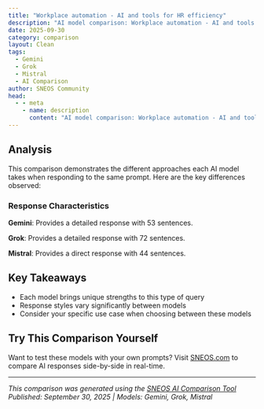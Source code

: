 ```yaml
---
title: "Workplace automation - AI and tools for HR efficiency"
description: "AI model comparison: Workplace automation - AI and tools for HR efficiency..."
date: 2025-09-30
category: comparison
layout: Clean
tags:
  - Gemini
  - Grok
  - Mistral
  - AI Comparison
author: SNEOS Community
head:
  - - meta
    - name: description
      content: "AI model comparison: Workplace automation - AI and tools for HR efficiency..."
---
```


<ChatComparison
  title="Workplace automation - AI and tools for HR efficiency"
  prompt="Workplace automation - AI and tools for HR efficiency"
  :responses='{"Gemini": "## Workplace Automation: AI and Tools for HR Efficiency\n\nWorkplace automation, particularly leveraging AI and specialized tools, is revolutionizing HR functions, streamlining processes, improving employee experience, and freeing up HR professionals to focus on strategic initiatives. Here\u0027s a breakdown of how it works:\n\n**1. Areas of HR Automation:**\n\n* **Recruitment \u0026 Onboarding:**\n * **Applicant Tracking Systems (ATS) with AI:** Automating job postings, resume screening, shortlisting candidates, scheduling interviews, and providing feedback. AI can analyze resumes for skills, experience, and cultural fit.\n * **AI-powered Chatbots:** Answering candidate queries, guiding them through the application process, and providing information about the company.\n * **Onboarding Platforms:** Automating paperwork, providing digital onboarding materials, scheduling training, and introducing new hires to the team.\n * **Automated Background Checks:** Streamlining and accelerating the verification process.\n* **HR Administration:**\n * **HR Information Systems (HRIS):** Centralizing employee data, managing payroll, benefits administration, time and attendance tracking, and generating reports.\n * **Automated Payroll Processing:** Calculating wages, deductions, and taxes accurately and efficiently.\n * **Automated Time and Attendance Systems:** Tracking employee hours, managing leave requests, and generating timesheets.\n * **Document Management Systems:** Storing, organizing, and retrieving employee documents securely and efficiently.\n* **Learning \u0026 Development:**\n * **Learning Management Systems (LMS):** Delivering online training courses, tracking employee progress, and providing personalized learning recommendations.\n * **AI-powered Personalized Learning:** Identifying skill gaps and recommending relevant training resources based on individual employee needs and career goals.\n * **Automated Training Scheduling:** Scheduling training sessions, sending reminders, and tracking attendance.\n* **Performance Management:**\n * **Performance Management Systems:** Automating performance reviews, goal setting, feedback collection, and tracking employee progress.\n * **AI-powered Performance Insights:** Analyzing performance data to identify top performers, areas for improvement, and potential risks.\n * **Automated Feedback Tools:** Gathering feedback from multiple sources (peers, managers, clients) to provide a comprehensive view of employee performance.\n* **Employee Engagement \u0026 Communication:**\n * **Employee Engagement Platforms:** Conducting surveys, gathering feedback, and tracking employee sentiment.\n * **AI-powered Chatbots:** Answering employee queries, providing support, and facilitating communication.\n * **Automated Communication Tools:** Sending out announcements, newsletters, and reminders to employees.\n\n**2. AI Tools \u0026 Technologies Used in HR:**\n\n* **Natural Language Processing (NLP):** Understanding and processing human language for tasks like resume screening, chatbot interactions, and sentiment analysis.\n* **Machine Learning (ML):** Identifying patterns in data to predict employee turnover, identify top performers, and personalize learning experiences.\n* **Robotic Process Automation (RPA):** Automating repetitive tasks like data entry, payroll processing, and report generation.\n* **Chatbots:** Answering employee questions, providing support, and automating routine tasks.\n* **Predictive Analytics:** Analyzing data to forecast future trends and make informed decisions about talent management, workforce planning, and employee engagement.\n\n**3. Benefits of HR Automation:**\n\n* **Increased Efficiency:** Automating repetitive tasks frees up HR professionals to focus on strategic initiatives.\n* **Reduced Costs:** Automation reduces labor costs, minimizes errors, and improves accuracy.\n* **Improved Employee Experience:** Providing employees with self-service tools and personalized experiences enhances their engagement and satisfaction.\n* **Better Decision-Making:** Data-driven insights enable HR professionals to make more informed decisions about talent management, workforce planning, and employee engagement.\n* **Enhanced Compliance:** Automating compliance processes reduces the risk of errors and ensures adherence to regulations.\n* **Reduced Bias:** AI can help mitigate unconscious bias in recruitment and performance management processes.\n* **Improved Scalability:** Automation allows HR to handle a larger volume of tasks without increasing headcount.\n* **Faster Turnaround Times:** Automated processes speed up recruitment, onboarding, and other HR functions.\n\n**4. Examples of Tools:**\n\n* **Applicant Tracking Systems (ATS):**\n * Greenhouse\n * Lever\n * Workday Recruiting\n * Zoho Recruit\n* **HR Information Systems (HRIS):**\n * BambooHR\n * Workday\n * SAP SuccessFactors\n * Oracle HCM Cloud\n* **Learning Management Systems (LMS):**\n * TalentLMS\n * Docebo\n * Cornerstone OnDemand\n * Litmos\n* **Performance Management Systems:**\n * Lattice\n * 15Five\n * Betterworks\n * Reflektive\n* **Employee Engagement Platforms:**\n * Qualtrics EmployeeXM\n * Culture Amp\n * Glint\n * Officevibe\n* **AI-Powered Chatbots:**\n * Leena AI\n * Paradox\n * Mya\n\n**5. Challenges \u0026 Considerations:**\n\n* **Data Privacy and Security:** Ensuring the security and privacy of employee data is crucial.\n* **Implementation Costs:** Implementing automation tools can be expensive.\n* **Integration Complexity:** Integrating automation tools with existing HR systems can be challenging.\n* **Employee Resistance:** Employees may resist automation if they fear job displacement or lack of training.\n* **Ethical Concerns:** Addressing ethical concerns related to AI bias and data privacy is important.\n* **The Human Touch:** While automation is powerful, maintaining the human element in HR is vital, especially in areas like conflict resolution and employee support.\n* **Training and Upskilling:** HR professionals need to be trained on how to use and manage automation tools effectively.\n* **Choosing the Right Tools:** Carefully evaluating the specific needs of the organization and selecting the appropriate automation tools is crucial.\n\n**6. Future Trends:**\n\n* **Hyper-Personalization:** AI will enable even more personalized employee experiences, such as tailored learning paths and career development plans.\n* **Augmented Reality (AR) and Virtual Reality (VR):** AR and VR will be used for training, onboarding, and employee engagement.\n* **Predictive Workforce Planning:** AI will be used to predict future workforce needs and identify potential skill gaps.\n* **AI-powered Employee Wellbeing:** AI will be used to monitor employee wellbeing and provide personalized support.\n* **Increased Focus on Ethical AI:** Organizations will place greater emphasis on ethical AI practices to ensure fairness, transparency, and accountability.\n\n**In conclusion, workplace automation powered by AI and specialized tools offers significant opportunities for HR departments to improve efficiency, reduce costs, enhance employee experience, and make better decisions. However, careful planning, implementation, and ongoing management are essential to realize the full potential of automation and address the associated challenges.**\n", "Grok": "Workplace automation, particularly in the realm of Human Resources (HR), is transforming the way organizations manage their workforce, streamline processes, and enhance efficiency. By leveraging Artificial Intelligence (AI) and other innovative tools, HR departments can reduce manual workloads, improve decision-making, and focus on strategic initiatives like employee engagement and talent development. Here\u2019s a detailed exploration of how AI and automation tools are driving HR efficiency:\n\n---\n\n### **1. What is Workplace Automation in HR?**\nWorkplace automation refers to the use of technology to perform repetitive, rule-based tasks with minimal human intervention. In HR, automation can handle processes like payroll, recruitment, onboarding, performance management, and employee data management. AI enhances automation by adding intelligence, enabling systems to learn, predict, and make decisions based on data.\n\n---\n\n### **2. Key Areas Where AI and Tools Boost HR Efficiency**\n\n#### **A. Recruitment and Talent Acquisition**\n- **Automated Resume Screening:** AI-powered tools like Applicant Tracking Systems (ATS), such as Taleo or Workable, use algorithms to screen resumes and filter candidates based on keywords, skills, and qualifications. This reduces the time spent manually reviewing applications.\n- **Chatbots for Candidate Engagement:** AI chatbots (e.g., Mya or Olivia) can interact with candidates 24/7, answering FAQs, scheduling interviews, and providing updates, improving the candidate experience.\n- **Predictive Analytics for Hiring:** AI tools analyze historical hiring data to predict candidate success, helping HR teams focus on high-potential talent.\n\n#### **B. Onboarding and Training**\n- **Automated Onboarding Workflows:** Tools like BambooHR or Workday automate paperwork (e.g., contracts, tax forms) and provide digital onboarding portals for new hires to complete tasks and access training materials.\n- **AI-Personalized Learning:** Platforms like Degreed or LinkedIn Learning use AI to recommend tailored training programs based on an employee\u2019s role, skills, and career goals, ensuring efficient skill development.\n\n#### **C. Payroll and Benefits Administration**\n- **Payroll Automation:** Tools like ADP or Paychex automate payroll calculations, tax deductions, and compliance with labor laws, reducing errors and saving time.\n- **Benefits Management:** AI-driven platforms help employees navigate benefits options, answering queries and suggesting plans based on individual needs.\n\n#### **D. Employee Engagement and Feedback**\n- **Sentiment Analysis:** AI tools like Glint or Qualtrics analyze employee feedback from surveys and social platforms to gauge sentiment and identify areas of concern (e.g., low morale or burnout).\n- **Automated Check-Ins:** Tools like 15Five automate regular check-ins between employees and managers, ensuring consistent communication without manual follow-ups.\n\n#### **E. Performance Management**\n- **AI-Driven Performance Insights:** Platforms like Lattice or CultureAmp use AI to analyze performance data, identify trends, and provide actionable insights for managers to support employee growth.\n- **Goal Tracking Automation:** Tools automate the setting, tracking, and reviewing of employee goals, ensuring alignment with organizational objectives.\n\n#### **F. HR Analytics and Decision-Making**\n- **Workforce Planning:** AI tools like Visier or SAP SuccessFactors predict future hiring needs, attrition rates, and skill gaps by analyzing workforce data.\n- **Diversity and Inclusion Metrics:** Automation tools help track diversity metrics and provide insights to ensure inclusive hiring practices.\n\n#### **G. Employee Self-Service**\n- **HR Portals and Chatbots:** AI-powered HR portals (e.g., ServiceNow) allow employees to access policies, submit leave requests, or update personal information without HR intervention.\n- **Voice Assistants:** Tools like Alexa for Business can handle basic HR queries, such as checking leave balances or requesting time off.\n\n---\n\n### **3. Popular AI and Automation Tools for HR Efficiency**\n- **Applicant Tracking Systems (ATS):** Taleo, Greenhouse, Lever\n- **HR Management Software:** Workday, BambooHR, SAP SuccessFactors\n- **Payroll and Benefits Tools:** ADP, Gusto, Paychex\n- **Employee Engagement Platforms:** Glint, Qualtrics, 15Five\n- **AI Recruitment Chatbots:** Mya, Paradox, Olivia\n- **Learning and Development Platforms:** Degreed, LinkedIn Learning, Coursera for Business\n- **Performance Management Tools:** Lattice, CultureAmp, BetterUp\n\n---\n\n### **4. Benefits of AI and Automation in HR**\n- **Time Savings:** Automating repetitive tasks like payroll and resume screening frees up HR professionals to focus on strategic initiatives.\n- **Cost Efficiency:** Reduces the need for manual labor and minimizes errors, saving money in the long term.\n- **Improved Accuracy:** AI reduces human error in data entry, compliance, and reporting.\n- **Enhanced Employee Experience:** Faster responses, personalized training, and seamless onboarding improve satisfaction.\n- **Data-Driven Decisions:** AI provides actionable insights through predictive analytics, helping HR make informed choices.\n- **Scalability:** Automation tools can handle increased workloads as organizations grow without needing proportional increases in staff.\n\n---\n\n### **5. Challenges and Considerations**\n- **Initial Investment:** Implementing AI and automation tools can be costly, especially for small businesses.\n- **Data Privacy and Security:** Handling sensitive employee data requires robust cybersecurity measures to comply with regulations like GDPR or CCPA.\n- **Employee Resistance:** Workers may fear job displacement due to automation, necessitating clear communication about the role of technology as a support tool.\n- **Bias in AI:** If AI algorithms are trained on biased data, they may perpetuate unfair hiring or performance evaluation practices. Regular audits are essential.\n- **Integration Issues:** Ensuring new tools integrate with existing HR systems can be complex and time-consuming.\n\n---\n\n### **6. Future Trends in HR Automation**\n- **Generative AI for HR Content:** Tools like ChatGPT can assist in drafting job descriptions, employee communications, and policies.\n- **AI for Mental Health Support:** Platforms may use AI to monitor employee well-being through sentiment analysis and provide resources or counseling.\n- **Robotic Process Automation (RPA):** RPA bots will handle even more back-office HR tasks, such as data entry and report generation.\n- **Hyper-Personalization:** AI will enable hyper-personalized employee experiences, from career path recommendations to customized benefits packages.\n- **Remote Work Optimization:** Automation tools will continue to evolve to support hybrid and remote workforces with virtual collaboration and monitoring solutions.\n\n---\n\n### **7. How to Implement AI and Automation in HR**\n- **Assess Needs:** Identify repetitive tasks and pain points in HR processes that can benefit from automation.\n- **Choose Scalable Tools:** Select platforms that can grow with the organization and integrate with existing systems.\n- **Train Staff:** Provide training to HR teams and employees to ensure smooth adoption of new technologies.\n- **Monitor and Evaluate:** Continuously assess the performance of automation tools and make adjustments as needed.\n- **Prioritize Ethics:** Ensure AI systems are transparent, fair, and compliant with data protection laws.\n\n---\n\n### **Conclusion**\nAI and automation are revolutionizing HR by enhancing efficiency, reducing costs, and enabling data-driven decision-making. While challenges like data privacy and initial costs exist, the long-term benefits of streamlined operations and improved employee experiences are undeniable. Organizations that strategically adopt these tools while addressing ethical and cultural concerns will be best positioned to thrive in the modern workplace. If you\u0027re considering implementation, start small with specific pain points (e.g., recruitment or payroll) and scale up as you build confidence in the technology.", "Mistral": "Workplace automation, particularly in the realm of Human Resources (HR), can significantly enhance efficiency, accuracy, and overall productivity. Here are some key areas where AI and automation tools can be effectively utilized in HR:\n\n### 1. **Recruitment and Onboarding**\n- **Applicant Tracking Systems (ATS):** Automate the process of screening resumes, scheduling interviews, and managing candidate communications.\n- **AI-Powered Screening:** Use AI to analyze resumes and match candidates to job descriptions based on skills, experience, and other criteria.\n- **Chatbots:** Implement chatbots to answer candidate queries, provide updates on application status, and even conduct initial screening interviews.\n- **Onboarding Platforms:** Automate the onboarding process by providing new hires with all necessary documents, training materials, and company information.\n\n### 2. **Employee Management**\n- **Performance Management Systems:** Automate the tracking of employee performance, setting goals, and providing feedback.\n- **Time and Attendance Systems:** Use software to track employee hours, manage leave requests, and ensure compliance with labor laws.\n- **Employee Self-Service Portals:** Allow employees to update their personal information, request time off, and access benefits information without HR intervention.\n\n### 3. **Payroll and Benefits Administration**\n- **Payroll Software:** Automate the calculation of wages, taxes, and deductions, ensuring accurate and timely payments.\n- **Benefits Administration Tools:** Manage employee benefits enrollment, track usage, and ensure compliance with regulations.\n\n### 4. **Training and Development**\n- **Learning Management Systems (LMS):** Automate the delivery of training content, track employee progress, and provide certifications.\n- **AI-Powered Learning Paths:** Use AI to personalize learning paths based on employee skills, roles, and career goals.\n\n### 5. **Employee Engagement and Retention**\n- **Survey Tools:** Automate the distribution and analysis of employee engagement surveys to gather feedback and identify areas for improvement.\n- **AI-Driven Analytics:** Use AI to analyze employee data and predict turnover risks, allowing for proactive retention strategies.\n\n### 6. **Compliance and Reporting**\n- **Compliance Management Systems:** Automate the tracking of regulatory changes, ensure compliance with labor laws, and manage audits.\n- **Reporting Tools:** Generate automated reports on key HR metrics, such as turnover rates, diversity statistics, and performance indicators.\n\n### 7. **Communication and Collaboration**\n- **HR Chatbots:** Provide instant answers to common HR questions, reducing the workload on HR staff.\n- **Collaboration Platforms:** Use tools like Slack, Microsoft Teams, or Google Workspace to streamline communication and collaboration within the HR team and across the organization.\n\n### 8. **Data Analytics**\n- **HR Analytics Tools:** Use data analytics to gain insights into workforce trends, identify skill gaps, and make data-driven decisions.\n- **Predictive Analytics:** Implement predictive analytics to forecast future HR needs, such as workforce planning and talent acquisition.\n\n### Popular Tools and Platforms\n- **Workday:** Comprehensive HR management software.\n- **BambooHR:** User-friendly HR software for small to medium-sized businesses.\n- **UltiPro:** Unified HR, payroll, and talent management solution.\n- **Greenhouse:** Recruitment and onboarding platform.\n- **Leena AI:** AI-powered HR chatbot for employee queries.\n- **SAP SuccessFactors:** Cloud-based HR management suite.\n- **ADP:** Payroll and HR services.\n\n### Implementation Tips\n1. **Assess Needs:** Identify the specific areas where automation can provide the most benefit.\n2. **Choose the Right Tools:** Select tools that integrate well with existing systems and meet your organization\u0027s needs.\n3. **Training:** Ensure that HR staff and employees are adequately trained to use the new tools effectively.\n4. **Monitor and Adjust:** Continuously monitor the performance of the automation tools and make adjustments as needed.\n\nBy leveraging AI and automation tools, HR departments can streamline processes, reduce administrative burdens, and focus more on strategic initiatives that drive organizational success."}' 
  published-date="22:46"
/>

## Analysis

This comparison demonstrates the different approaches each AI model takes when responding to the same prompt. Here are the key differences observed:

### Response Characteristics

**Gemini**: Provides a detailed response with 53 sentences. 

**Grok**: Provides a detailed response with 72 sentences. 

**Mistral**: Provides a direct response with 44 sentences. 

## Key Takeaways

- Each model brings unique strengths to this type of query
- Response styles vary significantly between models
- Consider your specific use case when choosing between these models

## Try This Comparison Yourself

Want to test these models with your own prompts? Visit [SNEOS.com](https://sneos.com) to compare AI responses side-by-side in real-time.

---

*This comparison was generated using the [SNEOS AI Comparison Tool](https://sneos.com)*
*Published: September 30, 2025 | Models: Gemini, Grok, Mistral*
